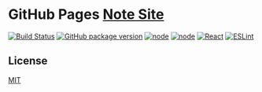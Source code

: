 # GitHub Pages [Note Site](https://klxd.github.io/note-site/)
[![Build Status](https://travis-ci.org/klxd/note-site.svg?branch=master)](https://travis-ci.org/klxd/note-site)
[![GitHub package version](https://img.shields.io/github/package-json/v/badges/shields.svg)]()
[![node](https://img.shields.io/badge/node-%20%3E%3D%206.10-brightgreen.svg)](https://nodejs.org)
[![node](https://www.gatsbyjs.org/gatsby-negative.svg)](https://www.gatsbyjs.org/docs/)
[![React]()](https://facebook.github.io/react/)
[![ESLint](https://eslint.org/img/logo.svg)](http://eslint.org/)

## License
[MIT](http://opensource.org/licenses/MIT)